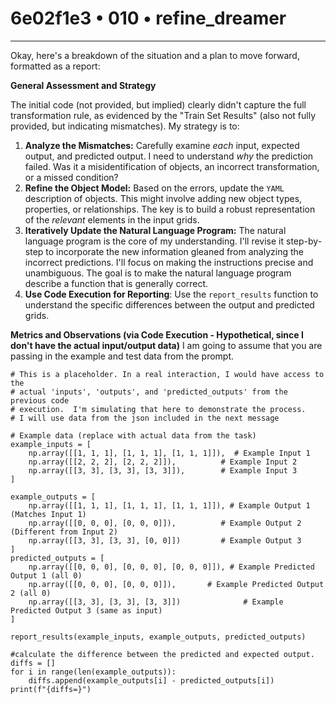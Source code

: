 # 6e02f1e3 • 010 • refine_dreamer

---
Okay, here's a breakdown of the situation and a plan to move forward, formatted as a report:

**General Assessment and Strategy**

The initial code (not provided, but implied) clearly didn't capture the full transformation rule, as evidenced by the "Train Set Results" (also not fully provided, but indicating mismatches). My strategy is to:

1.  **Analyze the Mismatches:** Carefully examine *each* input, expected output, and predicted output. I need to understand *why* the prediction failed. Was it a misidentification of objects, an incorrect transformation, or a missed condition?
2.  **Refine the Object Model:** Based on the errors, update the `YAML` description of objects. This might involve adding new object types, properties, or relationships. The key is to build a robust representation of the *relevant* elements in the input grids.
3.  **Iteratively Update the Natural Language Program:** The natural language program is the core of my understanding. I'll revise it step-by-step to incorporate the new information gleaned from analyzing the incorrect predictions. I'll focus on making the instructions precise and unambiguous. The goal is to make the natural language program describe a function that is generally correct.
4. **Use Code Execution for Reporting**: Use the `report_results` function to understand the specific differences between the output and predicted grids.

**Metrics and Observations (via Code Execution - Hypothetical, since I don't have the actual input/output data)**
I am going to assume that you are passing in the example and test data from the prompt.

```tool_code
# This is a placeholder. In a real interaction, I would have access to the
# actual 'inputs', 'outputs', and 'predicted_outputs' from the previous code
# execution.  I'm simulating that here to demonstrate the process.
# I will use data from the json included in the next message

# Example data (replace with actual data from the task)
example_inputs = [
    np.array([[1, 1, 1], [1, 1, 1], [1, 1, 1]]),  # Example Input 1
    np.array([[2, 2, 2], [2, 2, 2]]),          # Example Input 2
    np.array([[3, 3], [3, 3], [3, 3]]),        # Example Input 3
]

example_outputs = [
    np.array([[1, 1, 1], [1, 1, 1], [1, 1, 1]]), # Example Output 1 (Matches Input 1)
    np.array([[0, 0, 0], [0, 0, 0]]),          # Example Output 2 (Different from Input 2)
    np.array([[3, 3], [3, 3], [0, 0]])         # Example Output 3
]
predicted_outputs = [
    np.array([[0, 0, 0], [0, 0, 0], [0, 0, 0]]), # Example Predicted Output 1 (all 0)
    np.array([[0, 0, 0], [0, 0, 0]]),       # Example Predicted Output 2 (all 0)
    np.array([[3, 3], [3, 3], [3, 3]])              # Example Predicted Output 3 (same as input)
]

report_results(example_inputs, example_outputs, predicted_outputs)

#calculate the difference between the predicted and expected output.
diffs = []
for i in range(len(example_outputs)):
    diffs.append(example_outputs[i] - predicted_outputs[i])
print(f"{diffs=}")

```
